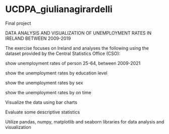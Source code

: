 # UCDPA_giulianagirardelli
Final project

DATA ANALYSIS AND VISUALIZATION OF UNEMPLOYMENT RATES IN IRELAND BETWEEN 2009-2019

The exercise focuses on Ireland and analyses the following using the dataset provided by the Central Statistics Office (CSO):

show unemployment rates of person 25-64, between 2009-2021

show the unemployment rates by education level

show the unemployment rates by sex

show the unemployment rates by on time

Visualize the data using bar charts 

Evaluate some descriptive statistics

Utilize pandas, numpy, matplotlib and seaborn libraries for data analysis and visualization
 
